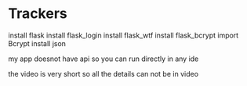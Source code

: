 # Trackers
install flask
install flask_login 
install flask_wtf
install flask_bcrypt import Bcrypt
install json


my app doesnot have api so you can run directly in any ide
 
the video is very short so all the details can not be in video 
